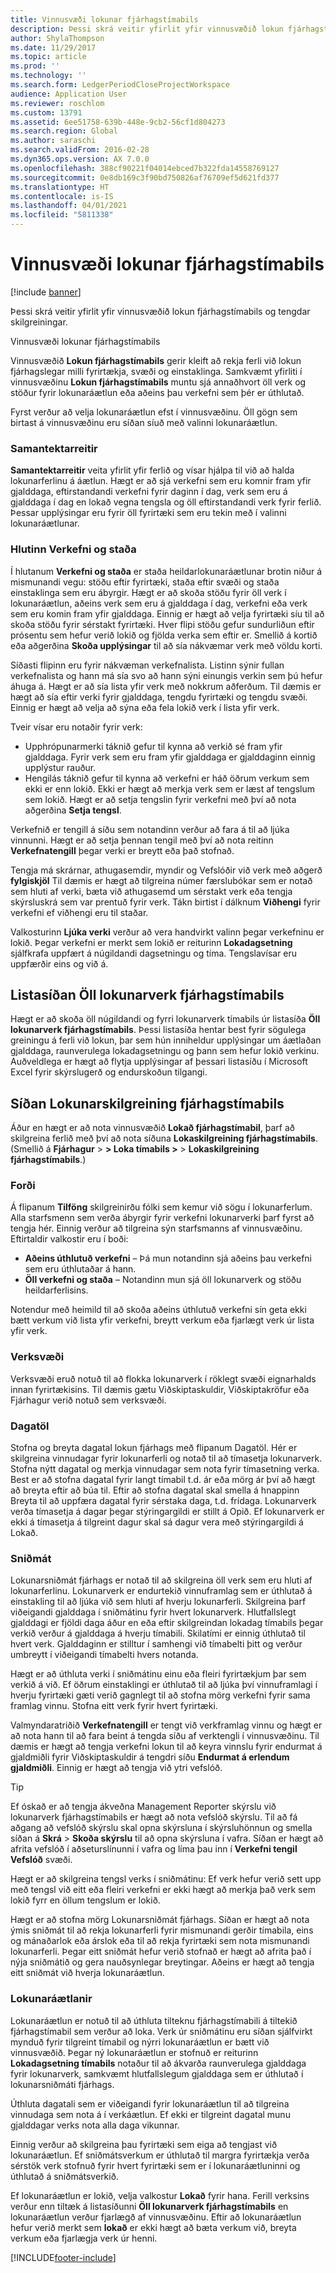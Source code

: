 ```yaml
---
title: Vinnusvæði lokunar fjárhagstímabils
description: Þessi skrá veitir yfirlit yfir vinnusvæðið lokun fjárhagstímabils og tengdar skilgreiningar.
author: ShylaThompson
ms.date: 11/29/2017
ms.topic: article
ms.prod: ''
ms.technology: ''
ms.search.form: LedgerPeriodCloseProjectWorkspace
audience: Application User
ms.reviewer: roschlom
ms.custom: 13791
ms.assetid: 6ee51758-639b-448e-9cb2-56cf1d804273
ms.search.region: Global
ms.author: saraschi
ms.search.validFrom: 2016-02-28
ms.dyn365.ops.version: AX 7.0.0
ms.openlocfilehash: 388cf90221f04014ebced7b322fda14558769127
ms.sourcegitcommit: 0e8db169c3f90bd750826af76709ef5d621fd377
ms.translationtype: HT
ms.contentlocale: is-IS
ms.lasthandoff: 04/01/2021
ms.locfileid: "5811338"
---
```

# <a name="financial-period-close-workspace"></a>Vinnusvæði lokunar fjárhagstímabils

[!include [banner](../includes/banner.md)]

Þessi skrá veitir yfirlit yfir vinnusvæðið lokun fjárhagstímabils og tengdar skilgreiningar.

Vinnusvæði lokunar fjárhagstímabils

Vinnusvæðið **Lokun fjárhagstímabils** gerir kleift að rekja ferli við lokun fjárhagslegar milli fyrirtækja, svæði og einstaklinga. Samkvæmt yfirliti í vinnusvæðinu **Lokun fjárhagstímabils** muntu sjá annaðhvort öll verk og stöður fyrir lokunaráætlun eða aðeins þau verkefni sem þér er úthlutað. 

Fyrst verður að velja lokunaráætlun efst í vinnusvæðinu. Öll gögn sem birtast á vinnusvæðinu eru síðan síuð með valinni lokunaráætlun.

### <a name="summary-tiles"></a>Samantektarreitir

**Samantektarreitir** veita yfirlit yfir ferlið og vísar hjálpa til við að halda lokunarferlinu á áætlun. Hægt er að sjá verkefni sem eru komnir fram yfir gjalddaga, eftirstandandi verkefni fyrir daginn í dag, verk sem eru á gjalddaga í dag en lokað vegna tengsla og öll eftirstandandi verk fyrir ferlið. Þessar upplýsingar eru fyrir öll fyrirtæki sem eru tekin með í valinni lokunaráætlunar.

### <a name="tasks-and-status-section"></a>Hlutinn Verkefni og staða

Í hlutanum **Verkefni og staða** er staða heildarlokunaráætlunar brotin niður á mismunandi vegu: stöðu eftir fyrirtæki, staða eftir svæði og staða einstaklinga sem eru ábyrgir. Hægt er að skoða stöðu fyrir öll verk í lokunaráætlun, aðeins verk sem eru á gjalddaga í dag, verkefni eða verk sem eru komin fram yfir gjalddaga. Einnig er hægt að velja fyrirtæki síu til að skoða stöðu fyrir sérstakt fyrirtæki. Hver flipi stöðu gefur sundurliðun eftir prósentu sem hefur verið lokið og fjölda verka sem eftir er. Smellið á kortið eða aðgerðina **Skoða upplýsingar** til að sía nákvæmar verk með völdu korti. 

Síðasti flipinn eru fyrir nákvæman verkefnalista. Listinn sýnir fullan verkefnalista og hann má sía svo að hann sýni einungis verkin sem þú hefur áhuga á. Hægt er að sía lista yfir verk með nokkrum aðferðum. Til dæmis er hægt að sía eftir verki fyrir gjalddaga, tengdu fyrirtæki og tengdu svæði. Einnig er hægt að velja að sýna eða fela lokið verk í lista yfir verk. 

Tveir vísar eru notaðir fyrir verk:

-   Upphrópunarmerki táknið gefur til kynna að verkið sé fram yfir gjalddaga. Fyrir verk sem eru fram yfir gjalddaga er gjalddaginn einnig upplýstur rauður.
-   Hengilás táknið gefur til kynna að verkefni er háð öðrum verkum sem ekki er enn lokið. Ekki er hægt að merkja verk sem er læst af tengslum sem lokið. Hægt er að setja tengslin fyrir verkefni með því að nota aðgerðina **Setja tengsl**.

Verkefnið er tengill á síðu sem notandinn verður að fara á til að ljúka vinnunni. Hægt er að setja þennan tengil með því að nota reitinn **Verkefnatengill** þegar verki er breytt eða það stofnað. 

Tengja má skrárnar, athugasemdir, myndir og Vefslóðir við verk með aðgerð **fylgiskjöl** Til dæmis er hægt að tilgreina númer færslubókar sem er notað sem hluti af verki, bæta við athugasemd um sérstakt verk eða tengja skýrsluskrá sem var prentuð fyrir verk. Tákn birtist í dálknum **Viðhengi** fyrir verkefni ef viðhengi eru til staðar. 

Valkosturinn **Ljúka verki** verður að vera handvirkt valinn þegar verkefninu er lokið. Þegar verkefni er merkt sem lokið er reiturinn **Lokadagsetning** sjálfkrafa uppfært á núgildandi dagsetningu og tíma. Tengslavísar eru uppfærðir eins og við á.

## <a name="all-financial-period-close-tasks-list-page"></a>Listasíðan Öll lokunarverk fjárhagstímabils
Hægt er að skoða öll núgildandi og fyrri lokunarverk tímabils úr listasíða **Öll lokunarverk fjárhagstímabils**. Þessi listasíða hentar best fyrir sögulega greiningu á ferli við lokun, þar sem hún inniheldur upplýsingar um áætlaðan gjalddaga, raunverulega lokadagsetningu og þann sem hefur lokið verkinu. Auðveldlega er hægt að flytja upplýsingar af þessari listasíðu í Microsoft Excel fyrir skýrslugerð og endurskoðun tilgangi.

## <a name="financial-period-close-configuration-page"></a>Síðan Lokunarskilgreining fjárhagstímabils
Áður en hægt er að nota vinnusvæðið **Lokað fjárhagstímabil**, þarf að skilgreina ferlið með því að nota síðuna **Lokaskilgreining fjárhagstímabils**. (Smellið á **Fjárhagur** &gt; **> Loka tímabils >** &gt; **Lokaskilgreining fjárhagstímabils**.)

### <a name="resources"></a>Forði

Á flipanum **Tilföng** skilgreinirðu fólki sem kemur við sögu í lokunarferlum. Alla starfsmenn sem verða ábyrgir fyrir verkefni lokunarverki þarf fyrst að tengja hér. Einnig verður að tilgreina sýn starfsmanns af vinnusvæðinu. Eftirtaldir valkostir eru í boði:

-   **Aðeins úthlutuð verkefni** – Þá mun notandinn sjá aðeins þau verkefni sem eru úthlutaðar á hann.
-   **Öll verkefni og staða** – Notandinn mun sjá öll lokunarverk og stöðu heildarferlisins.

Notendur með heimild til að skoða aðeins úthlutuð verkefni sín geta ekki bætt verkum við lista yfir verkefni, breytt verkum eða fjarlægt verk úr lista yfir verk.

### <a name="task-areas"></a>Verksvæði

Verksvæði eruð notuð til að flokka lokunarverk í röklegt svæði eignarhalds innan fyrirtækisins. Til dæmis gætu Viðskiptaskuldir, Viðskiptakröfur eða Fjárhagur verið notuð sem verksvæði.

### <a name="calendars"></a>Dagatöl

Stofna og breyta dagatal lokun fjárhags með flipanum Dagatöl. Hér er skilgreina vinnudagar fyrir lokunarferli og notað til að tímasetja lokunarverk.  Stofna nýtt dagatal og merkja vinnudagar sem nota fyrir tímasetning verka.  Best er að stofna dagatal fyrir langt tímabil t.d. ár eða mörg ár því að hægt að breyta eftir að búa til.  Eftir að stofna dagatal skal smella á hnappinn Breyta til að uppfæra dagatal fyrir sérstaka daga, t.d. frídaga.  Lokunarverk verða tímasetja á dagar þegar stýringargildi er stillt á Opið.  Ef lokunarverk er ekki á tímasetja á tilgreint dagur skal sá dagur vera með stýringargildi á Lokað.

### <a name="templates"></a>Sniðmát

Lokunarsniðmát fjárhags er notað til að skilgreina öll verk sem eru hluti af lokunarferlinu. Lokunarverk er endurtekið vinnuframlag sem er úthlutað á einstakling til að ljúka við sem hluti af hverju lokunarferli. Skilgreina þarf viðeigandi gjalddaga í sniðmátinu fyrir hvert lokunarverk. Hlutfallslegt gjalddagi er fjöldi daga áður en eða eftir skilgreindan lokadag tímabils þegar verkið verður á gjalddaga á hverju tímabili. Skilatími er einnig úthlutað til hvert verk. Gjalddaginn er stilltur í samhengi við tímabelti þitt og verður umbreytt í viðeigandi tímabelti hvers notanda. 

Hægt er að úthluta verki í sniðmátinu einu eða fleiri fyrirtækjum þar sem verkið á við. Ef öðrum einstaklingi er úthlutað til að ljúka því vinnuframlagi í hverju fyrirtæki gæti verið gagnlegt til að stofna mörg verkefni fyrir sama framlag vinnu. Stofna eitt verk fyrir hvert fyrirtæki. 

Valmyndaratriðið **Verkefnatengill** er tengt við verkframlag vinnu og hægt er að nota hann til að fara beint á tengda síðu af verktengli í vinnusvæðinu. Til dæmis er hægt að tengja verkefni lokun til að keyra vinnslu fyrir endurmat á gjaldmiðli fyrir Viðskiptaskuldir á tengdri síðu **Endurmat á erlendum gjaldmiðli**. Einnig er hægt að tengja við ytri vefslóð. 

> [!TIP]
> Ef óskað er að tengja ákveðna Management Reporter skýrslu við lokunarverk fjárhagstímabils er hægt að nota vefslóð skýrslu. Til að fá aðgang að vefslóð skýrslu skal opna skýrsluna í skýrsluhönnun og smella síðan á **Skrá** &gt; **Skoða skýrslu** til að opna skýrsluna í vafra. Síðan er hægt að afrita vefslóð í aðseturslínunni í vafra og líma þau inn í **Verkefni tengil** **Vefslóð** svæði. 

Hægt er að skilgreina tengsl verks í sniðmátinu: Ef verk hefur verið sett upp með tengsl við eitt eða fleiri verkefni er ekki hægt að merkja það verk sem lokið fyrr en öllum tengslum er lokið. 

Hægt er að stofna mörg Lokunarsniðmát fjárhags. Síðan er hægt að nota ýmis sniðmát til að rekja lokunarferli fyrir mismunandi gerðir tímabila, eins og mánaðarlok eða árslok eða til að rekja fyrirtæki sem nota mismunandi lokunarferli. Þegar eitt sniðmát hefur verið stofnað er hægt að afrita það í nýja sniðmátið og gera nauðsynlegar breytingar. Aðeins er hægt að tengja eitt sniðmát við hverja lokunaráætlun.

### <a name="closing-schedules"></a>Lokunaráætlanir

Lokunaráætlun er notuð til að úthluta tilteknu fjárhagstímabili á tiltekið fjárhagstímabil sem verður að loka. Verk úr sniðmátinu eru síðan sjálfvirkt mynduð fyrir tilgreint tímabil og nýrri lokunaráætlun er bætt við vinnusvæðið. Þegar ný lokunaráætlun er stofnuð er reiturinn **Lokadagsetning tímabils** notaður til að ákvarða raunverulega gjalddaga fyrir lokunarverk, samkvæmt hlutfallslegum gjalddaga sem er úthlutað í lokunarsniðmáti fjárhags. 

Úthluta dagatali sem er viðeigandi fyrir lokunaráætlun til að tilgreina vinnudaga sem nota á í verkáætlun. Ef ekki er tilgreint dagatal munu gjalddagar verks nota alla daga vikunnar. 

Einnig verður að skilgreina þau fyrirtæki sem eiga að tengjast við lokunaráætlun. Ef sniðmátsverkum er úthlutað til margra fyrirtækja verða sérstök verk stofnuð fyrir hvert fyrirtæki sem er í lokunaráætluninni og úthlutað á sniðmátsverkið. 

Ef lokunaráætlun er lokið, velja valkostur **Lokað** fyrir hana. Ferill verksins verður enn tiltæk á listasíðunni **Öll lokunarverk fjárhagstímabils** en lokunaráætlun verður fjarlægð af vinnusvæðinu. Eftir að lokunaráætlun hefur verið merkt sem **lokað** er ekki hægt að bæta verkum við, breyta verkum eða fjarlægja verk úr henni.





[!INCLUDE[footer-include](../../includes/footer-banner.md)]